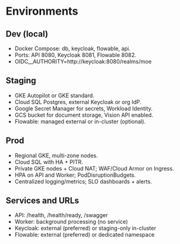 # Environments

## Dev (local)
- Docker Compose: db, keycloak, flowable, api.
- Ports: API 8080, Keycloak 8081, Flowable 8082.
- OIDC__AUTHORITY=http://keycloak:8080/realms/moe

## Staging
- GKE Autopilot or GKE standard.
- Cloud SQL Postgres, external Keycloak or org IdP.
- Google Secret Manager for secrets, Workload Identity.
- GCS bucket for document storage, Vision API enabled.
- Flowable: managed external or in-cluster (optional).

## Prod
- Regional GKE, multi-zone nodes.
- Cloud SQL with HA + PITR.
- Private GKE nodes + Cloud NAT; WAF/Cloud Armor on Ingress.
- HPA on API and Worker; PodDisruptionBudgets.
- Centralized logging/metrics; SLO dashboards + alerts.

## Services and URLs
- API: /health, /health/ready, /swagger
- Worker: background processing (no service)
- Keycloak: external (preferred) or staging-only in-cluster
- Flowable: external (preferred) or dedicated namespace
